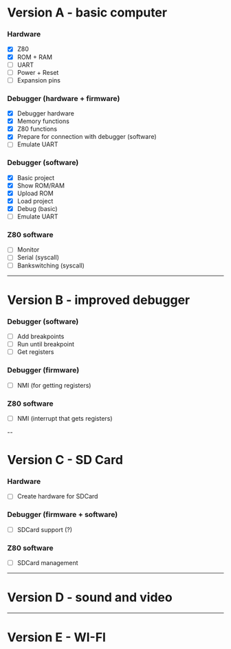 # Version A - basic computer

### Hardware

- [x] Z80
- [x] ROM + RAM
- [ ] UART
- [ ] Power + Reset
- [ ] Expansion pins

### Debugger (hardware + firmware)

- [x] Debugger hardware
- [x] Memory functions
- [x] Z80 functions
- [x] Prepare for connection with debugger (software)
- [ ] Emulate UART

### Debugger (software)

- [x] Basic project
- [x] Show ROM/RAM
- [x] Upload ROM
- [x] Load project
- [x] Debug (basic)
- [ ] Emulate UART

### Z80 software

- [ ] Monitor
- [ ] Serial (syscall)
- [ ] Bankswitching (syscall)

---

# Version B - improved debugger

### Debugger (software)

- [ ] Add breakpoints
- [ ] Run until breakpoint
- [ ] Get registers

### Debugger (firmware)
- [ ] NMI (for getting registers)

### Z80 software

- [ ] NMI (interrupt that gets registers)

--

# Version C - SD Card

### Hardware

- [ ] Create hardware for SDCard

### Debugger (firmware + software)

- [ ] SDCard support (?)

### Z80 software

- [ ] SDCard management

---

# Version D - sound and video

---

# Version E - WI-FI
